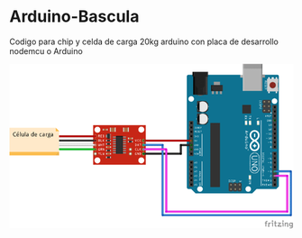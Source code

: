 # Arduino-Bascula
 Codigo para chip y celda de carga 20kg arduino con placa de desarrollo nodemcu o Arduino  

![Bascula, Arduino](https://github.com/MatiasFlores93/Arduino-Bascula/blob/master/ESQUEMA-HX711-ARDUINO-UNO-01.png)
